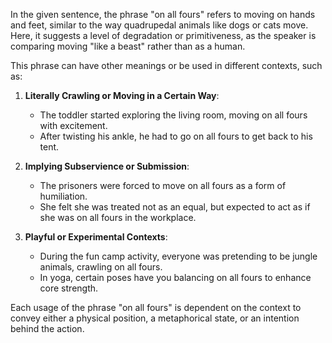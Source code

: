 In the given sentence, the phrase "on all fours" refers to moving on hands and feet, similar to the way quadrupedal animals like dogs or cats move. Here, it suggests a level of degradation or primitiveness, as the speaker is comparing moving "like a beast" rather than as a human.

This phrase can have other meanings or be used in different contexts, such as:

1. **Literally Crawling or Moving in a Certain Way**: 
   - The toddler started exploring the living room, moving on all fours with excitement.
   - After twisting his ankle, he had to go on all fours to get back to his tent.

2. **Implying Subservience or Submission**:
   - The prisoners were forced to move on all fours as a form of humiliation.
   - She felt she was treated not as an equal, but expected to act as if she was on all fours in the workplace.

3. **Playful or Experimental Contexts**:
   - During the fun camp activity, everyone was pretending to be jungle animals, crawling on all fours.
   - In yoga, certain poses have you balancing on all fours to enhance core strength.

Each usage of the phrase "on all fours" is dependent on the context to convey either a physical position, a metaphorical state, or an intention behind the action.